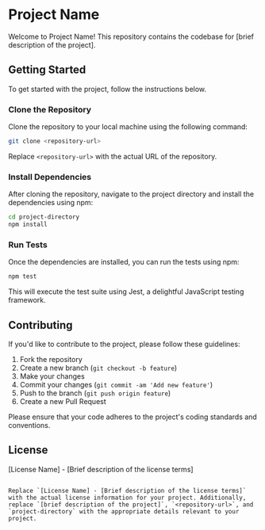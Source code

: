# Project Name

Welcome to Project Name! This repository contains the codebase for [brief description of the project].

## Getting Started

To get started with the project, follow the instructions below.

### Clone the Repository

Clone the repository to your local machine using the following command:

```bash
git clone <repository-url>
```

Replace `<repository-url>` with the actual URL of the repository.

### Install Dependencies

After cloning the repository, navigate to the project directory and install the dependencies using npm:

```bash
cd project-directory
npm install
```

### Run Tests

Once the dependencies are installed, you can run the tests using npm:

```bash
npm test
```

This will execute the test suite using Jest, a delightful JavaScript testing framework.

## Contributing

If you'd like to contribute to the project, please follow these guidelines:

1. Fork the repository
2. Create a new branch (`git checkout -b feature`)
3. Make your changes
4. Commit your changes (`git commit -am 'Add new feature'`)
5. Push to the branch (`git push origin feature`)
6. Create a new Pull Request

Please ensure that your code adheres to the project's coding standards and conventions.

## License

[License Name] - [Brief description of the license terms]
```

Replace `[License Name] - [Brief description of the license terms]` with the actual license information for your project. Additionally, replace `[brief description of the project]`, `<repository-url>`, and `project-directory` with the appropriate details relevant to your project.
